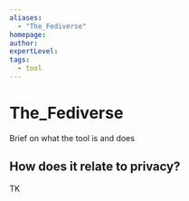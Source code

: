 ```yaml
---
aliases:
  - "The_Fediverse"
homepage: 
author: 
expertLevel: 
tags:
  - tool
---
```

# The_Fediverse

Brief on what the tool is and does 

## How does it relate to privacy?

TK 

